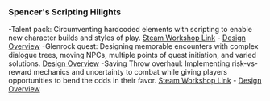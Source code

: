 ### Spencer's Scripting Hilights

-Talent pack: Circumventing hardcoded elements with scripting to enable new character builds and styles of play. [Steam Workshop Link](https://steamcommunity.com/sharedfiles/filedetails/?id=1508979975) - [Design Overview](https://github.com/spncrptrsn/spncrptrsn.github.io/blob/master/talentpack_design.md)
-Glenrock quest: Designing memorable encounters with complex dialogue trees, moving NPCs, multiple points of quest initiation, and varied solutions. [Design Overview](https://github.com/spncrptrsn/spncrptrsn.github.io/blob/master/glenrock_design.md)
-Saving Throw overhaul: Implementing risk-vs-reward mechanics and uncertainty to combat while giving players opportunities to bend the odds in their favor. [Steam Workshop Link](https://steamcommunity.com/sharedfiles/filedetails/?id=1505329732) - [Design Overview](https://github.com/spncrptrsn/spncrptrsn.github.io/blob/master/abst_design.md)
